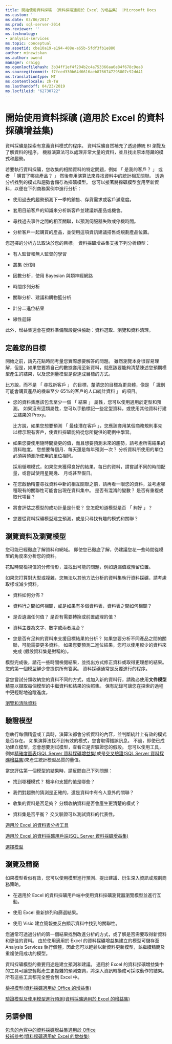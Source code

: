 ```yaml
---
title: 開始使用資料採礦 （資料採礦適用於 Excel 的增益集） |Microsoft Docs
ms.custom: ''
ms.date: 03/06/2017
ms.prod: sql-server-2014
ms.reviewer: ''
ms.technology:
- analysis-services
ms.topic: conceptual
ms.assetid: cbe10a19-e194-408e-a65b-5fdf3fb1e880
author: minewiskan
ms.author: owend
manager: craigg
ms.openlocfilehash: 3b34ff1ef4f204b2c4a753366aa6e84f678c9ea8
ms.sourcegitcommit: f7fced330b64d6616aeb8766747295807c92dd41
ms.translationtype: MT
ms.contentlocale: zh-TW
ms.lasthandoff: 04/23/2019
ms.locfileid: "62730722"
---
```

# <a name="getting-started-with-data-mining-data-mining-add-ins-for-excel"></a>開始使用資料採礦 (適用於 Excel 的資料採礦增益集)
  資料採礦是探索有意義資料模式的程序。 資料採礦自然補充了透過傳統 BI 瀏覽及了解資料的程序。 機器演算法可以處理非常大量的資料，並且找出原本隱藏的模式和趨勢。  
  
 若要執行資料採礦，您收集的相關資料的特定問題，例如 「 是我的客戶？ 」 或者 「 購買了哪些產品？ 」 然後套用演算法來尋找資料中的統計相互關聯。 透過分析找到的模式和趨勢會儲存為採礦模型。 您可以接著將採礦模型套用至新資料，以便在下列商務案例中進行分析：  
  
-   使用過去的趨勢預測下一季的銷售、存貨需求或客戶滿意度。  
  
-   套用目前客戶的知識來分析新客戶並建議新產品或機會。  
  
-   尋找過去事件之間的相互關聯，以預測伺服器失敗或停機時間。  
  
-   分析客戶一起購買的產品，並使用這項資訊建議搭售或規劃產品位置。  
  
 您選擇的分析方法取決於您的目標。 資料採礦增益集支援下列分析類型：  
  
-   有人監督和無人監督的學習  
  
-   叢集 (分割)  
  
-   因數分析，使用 Bayesian 與類神經網路  
  
-   時間序列分析  
  
-   關聯分析、建議和購物籃分析  
  
-   計分二進位結果  
  
-   線性迴歸  
  
 此外，增益集還會在資料準備階段提供協助：資料選取、瀏覽和資料清理。  
  
## <a name="define-your-goal"></a>定義您的目標  
 開始之前，請先花點時間考量您實際想要解答的問題。 雖然瀏覽本身很容易理解，但是，如果您要將自己的數據套用至新資料，就應該要能夠清楚陳述您預期模型產生的結果，以及您測量模型是否達成目標的方式。  
  
 比方說，而不是 「 尋找新客戶 」 的目標，釐清您的目標為更具體，像是 「 識別可能會購買產品的機率至少 65%的客戶的人口統計資料 」 的項目。  
  
-   您的資料集應該包含至少一個 「 結果 」 屬性，您可以使用適用於定型和預測。 如果沒有這類屬性，您可以手動標記一些定型資料，或使用其他資料行建立結果的 Proxy。  
  
     比方說，如果您想要預測 「 最佳潛在客戶 」，您應該套用某個商務規則事先以標示現有客戶，使資料採礦能夠從您所提供的範例中學習。  
  
-   如果您要使用隨時間變更的值，而且想要預測未來的趨勢，請考慮所需結果的資料粒度。 您想要每個月、每天還是每年預測一次？ 分析資料所使用的單位必須與預測所使用的單位相同。  
  
     採用循環模式，如果您未獲得良好的結果，每日的資料，請嘗試不同的時間配量，或嘗試使用星期幾、 月或甚至假日。  
  
-   在您啟動精靈尋找資料中新的相互關聯之前，請再看一眼您的資料，並考慮哪種現有的關聯性可能會出現在資料集中。 是否有混淆的變數？ 是否有重複或取代項目？  
  
-   將會評估之模型的成功計量是什麼？ 您怎麼知道模型是否 「 夠好 」？  
  
-   您要從資料採礦模型建立預測，或是只尋找有趣的模式和關聯？  
  
## <a name="explore-your-data-and-explore-the-model"></a>瀏覽資料及瀏覽模型  
 您可能已經徹底了解資料和網域。 即使您已徹底了解，仍建議您花一些時間從模型的角度來分析您的資料。  
  
 花點時間檢視值的分佈情形，並找出可能的問題，例如遺漏值或預留位置。  
  
 如果您打算對大型或複雜，您無法以其他方法分析的資料集執行資料採礦，請考慮取樣或減少資料。  
  
-   資料如何分佈？  
  
-   資料行之間如何相關，或是如果有多個資料表，資料表之間如何相關？  
  
-   是否遺漏任何值？ 是否有需要轉換或前置處理的值？  
  
-   資料主要為文字、數字或兩者混合？  
  
-   您是否有足夠的資料來支援目標結果的分析？ 如果您要分析不同產品之間的關聯，可能需要更多資料。 如果您要預測二進位結果，您可以使用較少的資料來完成 (假設資料集是對稱的)。  
  
 模型完成後，請花一些時間檢閱結果，並找出方式修正資料或取得更理想的結果。 您的第一個模型鮮少會提供所有答案。 資料採礦通常是反覆進行的程序。  
  
 當您嘗試分類收納您的資料不同的方式，或加入新的資料行，請務必使用**文件模型**精靈以擷取每個模型的中繼資料和結果的快照集。 保有記錄可讓您在探索的過程中更輕鬆地追蹤進度。  
  
 [瀏覽和清除資料](exploring-and-cleaning-data.md)  
  
## <a name="validate-your-model"></a>驗證模型  
 您執行每個精靈或工具時，演算法都會分析資料的內容，並判斷統計上有效的模式是否存在。 如果演算法找不到有效的模式，您會取得錯誤訊息。 不過，即使已成功建立模型，您會想要測試模型，查看它是否驗證您的假設。 您可以使用工具，例如[精確度圖表&#40;SQL Server 資料採礦增益集&#41;](accuracy-chart-sql-server-data-mining-add-ins.md)或是[交叉驗證&#40;SQL Server 資料採礦增益集&#41;](cross-validation-sql-server-data-mining-add-ins.md)來產生統計模型品質的量值。  
  
 當您評估第一個模型的結果時，請反問自己下列問題：  
  
-   找到哪種模式？ 機率和支援的值是哪些？  
  
-   我們對趨勢的猜測是正確的，還是資料中有令人意外的關聯？  
  
-   收集的資料是否足夠？ 分類收納資料是否會產生更清楚的模式？  
  
-   資料集是否平衡？ 交叉驗證可以測試資料的代表性。  
  
 [適用於 Excel 的資料表分析工具](table-analysis-tools-for-excel.md)  
  
 [適用於 Excel 的資料採礦用戶端&#40;SQL Server 資料採礦增益集&#41;](data-mining-client-for-excel-sql-server-data-mining-add-ins.md)  
  
 [選擇模型](choosing-a-model.md)  
  
## <a name="explore-and-refine"></a>瀏覽及精簡  
 如果模型看似有效，您可以使用模型進行預測、提出建議、衍生深入資訊或規劃商務策略。  
  
-   在適用於 Excel 的資料採礦用戶端中使用資料採礦瀏覽器瀏覽模型並進行互動。  
  
-   使用 Excel 重新排列和篩選結果。  
  
-   使用 Visio 建立簡報並反白顯示資料中找到的關聯性。  
  
 您通常可透過分析的第一個結果找到改進分析的方式，或了解是否需要取得新資料和更佳的資料。 由於使用適用於 Excel 的資料採礦增益集建立的模型可儲存至 Analysis Services 執行個體，因此您可以輕鬆以新資料更新模型，並繼續精簡及重複使用成功的模型。  
  
 資料採礦模型的重要用途是建立預測和建議。 適用於 Excel 的資料採礦增益集中的工具可讓您輕鬆產生更複雜的預測查詢，將深入資訊轉換成可採取動作的結果。 所有這些工具都完全整合到 Excel 中。  
  
 [檢視模型&#40;資料採礦適用於 Office 的增益集&#41;](viewing-models-data-mining-add-ins-for-office.md)  
  
 [驗證模型及使用模型進行預測&#40;資料採礦適用於 Excel 的增益集&#41;](validating-models-and-using-models-for-prediction-data-mining-add-ins-for-excel.md)  
  
## <a name="see-also"></a>另請參閱  
 [包含的內容中的資料採礦增益集適用於 Office](what-s-included-in-the-data-mining-add-ins-for-office.md)   
 [技術參考&#40;資料採礦適用於 Excel 的增益集&#41;](technical-reference-data-mining-add-ins-for-excel.md)  
  
  
